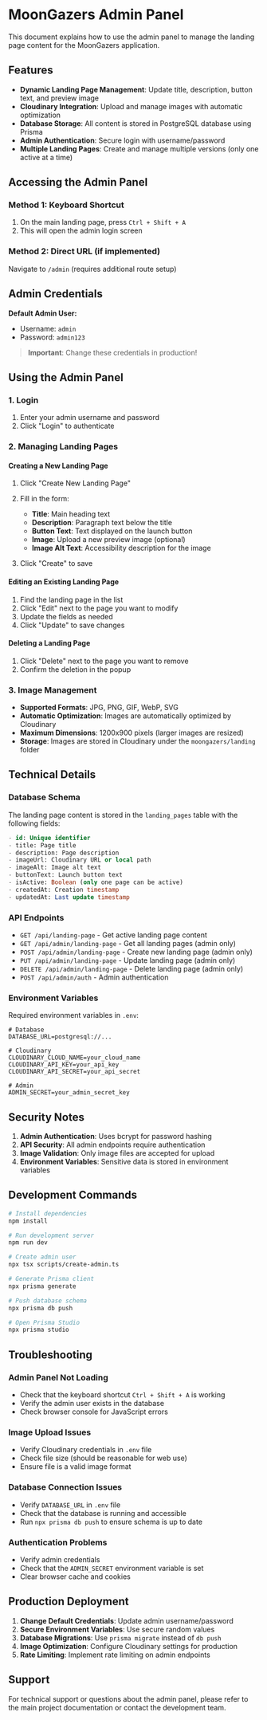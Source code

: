 # MoonGazers Admin Panel

This document explains how to use the admin panel to manage the landing page content for the MoonGazers application.

## Features

- **Dynamic Landing Page Management**: Update title, description, button text, and preview image
- **Cloudinary Integration**: Upload and manage images with automatic optimization
- **Database Storage**: All content is stored in PostgreSQL database using Prisma
- **Admin Authentication**: Secure login with username/password
- **Multiple Landing Pages**: Create and manage multiple versions (only one active at a time)

## Accessing the Admin Panel

### Method 1: Keyboard Shortcut
1. On the main landing page, press `Ctrl + Shift + A`
2. This will open the admin login screen

### Method 2: Direct URL (if implemented)
Navigate to `/admin` (requires additional route setup)

## Admin Credentials

**Default Admin User:**
- Username: `admin`
- Password: `admin123`

> **Important**: Change these credentials in production!

## Using the Admin Panel

### 1. Login
1. Enter your admin username and password
2. Click "Login" to authenticate

### 2. Managing Landing Pages

#### Creating a New Landing Page
1. Click "Create New Landing Page"
2. Fill in the form:
   - **Title**: Main heading text
   - **Description**: Paragraph text below the title
   - **Button Text**: Text displayed on the launch button
   - **Image**: Upload a new preview image (optional)
   - **Image Alt Text**: Accessibility description for the image

3. Click "Create" to save

#### Editing an Existing Landing Page
1. Find the landing page in the list
2. Click "Edit" next to the page you want to modify
3. Update the fields as needed
4. Click "Update" to save changes

#### Deleting a Landing Page
1. Click "Delete" next to the page you want to remove
2. Confirm the deletion in the popup

### 3. Image Management

- **Supported Formats**: JPG, PNG, GIF, WebP, SVG
- **Automatic Optimization**: Images are automatically optimized by Cloudinary
- **Maximum Dimensions**: 1200x900 pixels (larger images are resized)
- **Storage**: Images are stored in Cloudinary under the `moongazers/landing` folder

## Technical Details

### Database Schema

The landing page content is stored in the `landing_pages` table with the following fields:

```sql
- id: Unique identifier
- title: Page title
- description: Page description
- imageUrl: Cloudinary URL or local path
- imageAlt: Image alt text
- buttonText: Launch button text
- isActive: Boolean (only one page can be active)
- createdAt: Creation timestamp
- updatedAt: Last update timestamp
```

### API Endpoints

- `GET /api/landing-page` - Get active landing page content
- `GET /api/admin/landing-page` - Get all landing pages (admin only)
- `POST /api/admin/landing-page` - Create new landing page (admin only)
- `PUT /api/admin/landing-page` - Update landing page (admin only)
- `DELETE /api/admin/landing-page` - Delete landing page (admin only)
- `POST /api/admin/auth` - Admin authentication

### Environment Variables

Required environment variables in `.env`:

```env
# Database
DATABASE_URL=postgresql://...

# Cloudinary
CLOUDINARY_CLOUD_NAME=your_cloud_name
CLOUDINARY_API_KEY=your_api_key
CLOUDINARY_API_SECRET=your_api_secret

# Admin
ADMIN_SECRET=your_admin_secret_key
```

## Security Notes

1. **Admin Authentication**: Uses bcrypt for password hashing
2. **API Security**: All admin endpoints require authentication
3. **Image Validation**: Only image files are accepted for upload
4. **Environment Variables**: Sensitive data is stored in environment variables

## Development Commands

```bash
# Install dependencies
npm install

# Run development server
npm run dev

# Create admin user
npx tsx scripts/create-admin.ts

# Generate Prisma client
npx prisma generate

# Push database schema
npx prisma db push

# Open Prisma Studio
npx prisma studio
```

## Troubleshooting

### Admin Panel Not Loading
- Check that the keyboard shortcut `Ctrl + Shift + A` is working
- Verify the admin user exists in the database
- Check browser console for JavaScript errors

### Image Upload Issues
- Verify Cloudinary credentials in `.env` file
- Check file size (should be reasonable for web use)
- Ensure file is a valid image format

### Database Connection Issues
- Verify `DATABASE_URL` in `.env` file
- Check that the database is running and accessible
- Run `npx prisma db push` to ensure schema is up to date

### Authentication Problems
- Verify admin credentials
- Check that the `ADMIN_SECRET` environment variable is set
- Clear browser cache and cookies

## Production Deployment

1. **Change Default Credentials**: Update admin username/password
2. **Secure Environment Variables**: Use secure random values
3. **Database Migrations**: Use `prisma migrate` instead of `db push`
4. **Image Optimization**: Configure Cloudinary settings for production
5. **Rate Limiting**: Implement rate limiting on admin endpoints

## Support

For technical support or questions about the admin panel, please refer to the main project documentation or contact the development team.